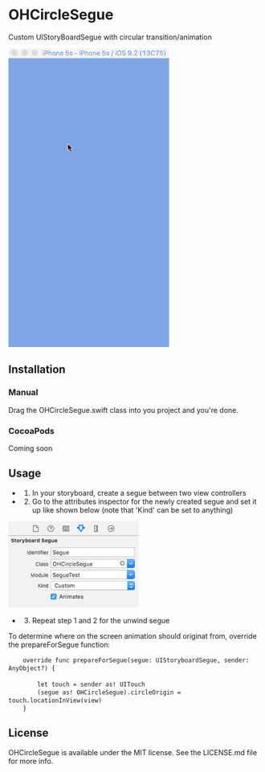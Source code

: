# OHCircleSegue
Custom UIStoryBoardSegue with circular transition/animation

![Demo](/Resources/segue_demo.gif)

## Installation

### Manual
Drag the OHCircleSegue.swift class into you project and you're done.

### CocoaPods

Coming soon

## Usage

- 1. In your storyboard, create a segue between two view controllers
- 2. Go to the attributes inspector for the newly created segue and set it up like shown below (note that 'Kind' can be set to anything)

![Usage 1](/Resources/usage_1.png)

- 3. Repeat step 1 and 2 for the unwind segue

To determine where on the screen animation should originat from, override the prepareForSegue function:

```
    override func prepareForSegue(segue: UIStoryboardSegue, sender: AnyObject?) {
        
        let touch = sender as! UITouch
        (segue as! OHCircleSegue).circleOrigin = touch.locationInView(view)
    }
```

## License

OHCircleSegue is available under the MIT license. See the LICENSE.md file for more info.
